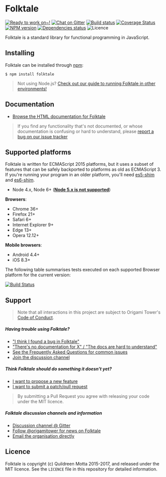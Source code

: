 Folktale
=======

[![Ready to work on~!](https://img.shields.io/waffle/label/origamitower/folktale/ready.svg?style=flat-square)](http://waffle.io/origamitower/folktale)
[![Chat on Gitter](https://img.shields.io/gitter/room/folktale/discussion.svg?style=flat-square)](https://gitter.im/folktale/discussion)
[![Build status](https://img.shields.io/travis/origamitower/folktale/master.svg?style=flat-square)](https://travis-ci.org/origamitower/folktale)
[![Coverage Status](https://coveralls.io/repos/github/origamitower/folktale/badge.svg?branch=patch%2Fcoverage)](https://coveralls.io/github/origamitower/folktale?branch=patch%2Fcoverage)
[![NPM version](https://img.shields.io/npm/v/folktale.svg?style=flat-square)](https://npmjs.org/package/folktale)
[![Dependencies status](https://img.shields.io/david/origamitower/folktale.svg?style=flat-square)](https://david-dm.org/origamitower/folktale)
![Licence](https://img.shields.io/npm/l/folktale.svg?style=flat-square&label=licence)


Folktale is a standard library for functional programming in JavaScript.


## Installing

Folktale can be installed through [npm][]:

    $ npm install folktale

> Not using Node.js? [Check out our guide to running Folktale in other environments!][install]


## Documentation

  - [Browse the HTML documentation for Folktale](http://origamitower.github.io/folktale)

> If you find any functionality that's not documented, or whose documentation
> is confusing or hard to understand, please [report a bug on our issue tracker][bug]


## Supported platforms

Folktale is written for ECMAScript 2015 platforms, but it uses a subset of features that can
be safely backported to platforms as old as ECMAScript 3. If you're running your program in
an older platform, you'll need [es5-shim][] and [es6-shim][].

[es5-shim]: https://github.com/es-shims/es5-shim
[es6-shim]: https://github.com/es-shims/es6-shim

  - Node 4.x, Node 6+ ([**Node 5.x is not supported**](https://github.com/origamitower/folktale/issues/47))


**Browsers**:
  - Chrome 36+
  - Firefox 21+
  - Safari 6+
  - Internet Explorer 9+
  - Edge 13+
  - Opera 12.12+

**Mobile browsers**:
  - Android 4.4+
  - iOS 8.3+


The following table summarises tests executed on each supported Browser platform for the current version:

[![Build Status](https://saucelabs.com/browser-matrix/robotlolita.svg)](https://saucelabs.com/u/robotlolita)


## Support

> Note that all interactions in this project are subject to Origami Tower's
> [Code of Conduct](http://origamitower.github.io/folktale/coc/).

##### Having trouble using Folktale?

  - ["I think I found a bug in Folktale"][bug]
  - ["There's no documentation for X" / "The docs are hard to understand"][docs]
  - [See the Frequently Asked Questions for common issues][faq]
  - [Join the discussion channel][gitter]


##### Think Folktale should do something it doesn't yet?

  - [I want to propose a new feature][feat]
  - [I want to submit a patch/pull request][pr]

> By submitting a Pull Request you agree with releasing your code under the MIT licence.

##### Folktale discussion channels and information

  - [Discussion channel @ Gitter][gitter]
  - [Follow @origamitower for news on Folktale](https://twitter.com/OrigamiTower)
  - [Email the organisation directly](mailto:contact@origamitower.com)

## Licence

Folktale is copyright (c) Quildreen Motta 2015-2017, and released under the MIT licence.
See the `LICENCE` file in this repository for detailed information.

[npm]: https://www.npmjs.com
[bug]: http://origamitower.github.io/folktale/docs/support/bugs/
[docs]: http://origamitower.github.io/folktale/docs/support/bugs/#reporting-problems-in-the-documentation
[gitter]: https://gitter.im/folktale/discussion
[install]: http://origamitower.github.io/folktale/docs/v2.0.0/download/
[faq]: http://origamitower.github.io/folktale/docs/support/faq/
[feat]: http://origamitower.github.io/folktale/docs/support/feature-request/
[pr]: http://origamitower.github.io/folktale/docs/v2.0.0/contributing/

